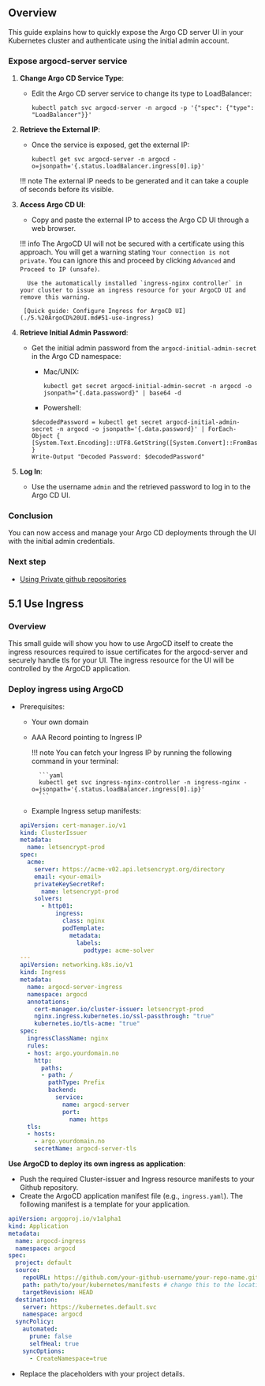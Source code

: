 ## Overview

This guide explains how to quickly expose the Argo CD server UI in your Kubernetes cluster and authenticate using the initial admin account.

### Expose argocd-server service

1. **Change Argo CD Service Type**:
    - Edit the Argo CD server service to change its type to LoadBalancer:
      ```
      kubectl patch svc argocd-server -n argocd -p '{"spec": {"type": "LoadBalancer"}}'
      ```

2. **Retrieve the External IP**:
    - Once the service is exposed, get the external IP:
      ```
      kubectl get svc argocd-server -n argocd -o=jsonpath='{.status.loadBalancer.ingress[0].ip}'
      ```
    !!! note
        The external IP needs to be generated and it can take a couple of seconds before its visible.

3. **Access Argo CD UI**:
    - Copy and paste the external IP to access the Argo CD UI through a web browser.

    !!! info
        The ArgoCD UI will not be secured with a certificate using this approach. You will get a warning stating `Your connection is not private`. You can ignore this and proceed by clicking `Advanced` and `Proceed to IP (unsafe)`.
        
         Use the automatically installed `ingress-nginx controller` in your cluster to issue an ingress resource for your ArgoCD UI and remove this warning.
         
        [Quick guide: Configure Ingress for ArgoCD UI](./5.%20ArgoCD%20UI.md#51-use-ingress)

4. **Retrieve Initial Admin Password**:
    - Get the initial admin password from the `argocd-initial-admin-secret` in the Argo CD namespace:

        - Mac/UNIX:
          ```
          kubectl get secret argocd-initial-admin-secret -n argocd -o jsonpath="{.data.password}" | base64 -d
          ```
        
        - Powershell:
        ```
        $decodedPassword = kubectl get secret argocd-initial-admin-secret -n argocd -o jsonpath='{.data.password}' | ForEach-Object { [System.Text.Encoding]::UTF8.GetString([System.Convert]::FromBase64String($_)) }
        Write-Output "Decoded Password: $decodedPassword"
        ```
  
5. **Log In**:
    - Use the username `admin` and the retrieved password to log in to the Argo CD UI.

### Conclusion

You can now access and manage your Argo CD deployments through the UI with the initial admin credentials.

### Next step

- [Using Private github repositories](./6.%20Using%20private%20github%20repositories.md)


## 5.1 Use Ingress

### Overview

This small guide will show you how to use ArgoCD itself to create the ingress resources required to issue certificates for the argocd-server and securely handle tls for your UI. The ingress resource for the UI will be controlled by the ArgoCD application.

### Deploy ingress using ArgoCD

  - Prerequisites:
    - Your own domain
    - AAA Record pointing to Ingress IP


        !!! note
            You can fetch your Ingress IP by running the following command in your terminal:


            ```yaml
            kubectl get svc ingress-nginx-controller -n ingress-nginx -o=jsonpath='{.status.loadBalancer.ingress[0].ip}'
            ```


    - Example Ingress setup manifests:
    ```yaml
    apiVersion: cert-manager.io/v1
    kind: ClusterIssuer
    metadata:
      name: letsencrypt-prod
    spec:
      acme:
        server: https://acme-v02.api.letsencrypt.org/directory
        email: <your-email>
        privateKeySecretRef:
          name: letsencrypt-prod
        solvers:
          - http01:
              ingress:
                class: nginx
                podTemplate:
                  metadata:
                    labels:
                      podtype: acme-solver
    ---
    apiVersion: networking.k8s.io/v1
    kind: Ingress
    metadata:
      name: argocd-server-ingress
      namespace: argocd
      annotations:
        cert-manager.io/cluster-issuer: letsencrypt-prod
        nginx.ingress.kubernetes.io/ssl-passthrough: "true"
        kubernetes.io/tls-acme: "true"
    spec:
      ingressClassName: nginx
      rules:
      - host: argo.yourdomain.no
        http:
          paths:
          - path: /
            pathType: Prefix
            backend:
              service:
                name: argocd-server
                port:
                  name: https
      tls:
      - hosts:
        - argo.yourdomain.no
        secretName: argocd-server-tls
    ```


**Use ArgoCD to deploy its own ingress as application**:

  - Push the required Cluster-issuer and Ingress resource manifests to your Github repository.
  - Create the ArgoCD application manifest file (e.g., `ingress.yaml`). The following manifest is a template for your application.


  ```yaml
  apiVersion: argoproj.io/v1alpha1
  kind: Application
  metadata:
    name: argocd-ingress
    namespace: argocd
  spec:
    project: default
    source:
      repoURL: https://github.com/your-github-username/your-repo-name.git # change this to your repostiroy url
      path: path/to/your/kubernetes/manifests # change this to the location of your ingress manifests
      targetRevision: HEAD
    destination:
      server: https://kubernetes.default.svc
      namespace: argocd
    syncPolicy:
      automated:
        prune: false
        selfHeal: true
      syncOptions:
        - CreateNamespace=true
  ```

  - Replace the placeholders with your project details.